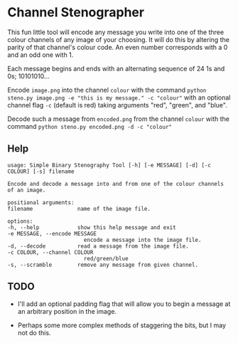 # Channel Stenographer
This fun little tool will encode any message you write into one of the three
colour channels of any image of your choosing. It will do this by altering the
parity of that channel's colour code. An even number corresponds with a 0 and an odd one with 1.

Each message begins and ends with an alternating sequence of 24 1s and 0s; 10101010...

Encode `image.png` into the channel `colour` with the command `python steno.py image.png -e "this is my message." -c "colour"` with an optional channel flag `-c` (default is red) taking arguments "red", "green", and "blue".

Decode such a message from `encoded.png` from the channel `colour` with the command `python steno.py encoded.png -d -c "colour"`

## Help
    usage: Simple Binary Stenography Tool [-h] [-e MESSAGE] [-d] [-c COLOUR] [-s] filename

    Encode and decode a message into and from one of the colour channels of an image.     

    positional arguments:
    filename              name of the image file.

    options:
    -h, --help            show this help message and exit
    -e MESSAGE, --encode MESSAGE
                            encode a message into the image file.
    -d, --decode          read a message from the image file.
    -c COLOUR, --channel COLOUR
                            red/green/blue
    -s, --scramble        remove any message from given channel.

## TODO

* I'll add an optional padding flag that will allow you to begin a message at an arbitrary position in the image.

* Perhaps some more complex methods of staggering the bits, but I may not do this.